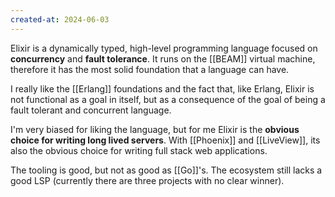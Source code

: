 ```yaml
---
created-at: 2024-06-03
---
```


Elixir is a dynamically typed, high-level programming language focused on **concurrency** and **fault tolerance**. It runs on the [[BEAM]] virtual machine, therefore it has the most solid foundation that a language can have.

I really like the [[Erlang]] foundations and the fact that, like Erlang, Elixir is not functional as a goal in itself, but as a consequence of the goal of being a fault tolerant and concurrent language.

I'm very biased for liking the language, but for me Elixir is the **obvious choice for writing long lived servers**. With [[Phoenix]] and [[LiveView]], its also the obvious choice for writing full stack web applications.

The tooling is good, but not as good as [[Go]]'s. The ecosystem still lacks a good LSP (currently there are three projects with no clear winner).
